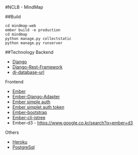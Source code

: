 #NCLB - MindMap

##Build

    cd mindmap-web
    ember build -e production
    cd mindmap
    python manage.py collectstatic
    python manage.py runserver


##Technology
Backend
- [Django](https://www.djangoproject.com/)
- [Django-Rest-Framework](http://www.django-rest-framework.org/)
- [dj-database-url](https://github.com/kennethreitz/dj-database-url)


Frontend
- [Ember](http://emberjs.com/)
- [Ember-Django-Adapter](http://dustinfarris.com/ember-django-adapter/)
- [Ember simple auth](https://github.com/simplabs/ember-simple-auth)
- [Ember simplet auth token](https://github.com/jpadilla/ember-simple-auth-token)
- [Ember-bootstrap](http://kaliber5.github.io/ember-bootstrap/)
- [Ember-cli-jstree](https://github.com/ritesh83/ember-cli-jstree)
- Ember-d3 - <https://www.google.co.kr/search?q=ember+d3>

Others
- [Heroku](https://www.heroku.com/)
- [PostgreSql](https://data.heroku.com/)
